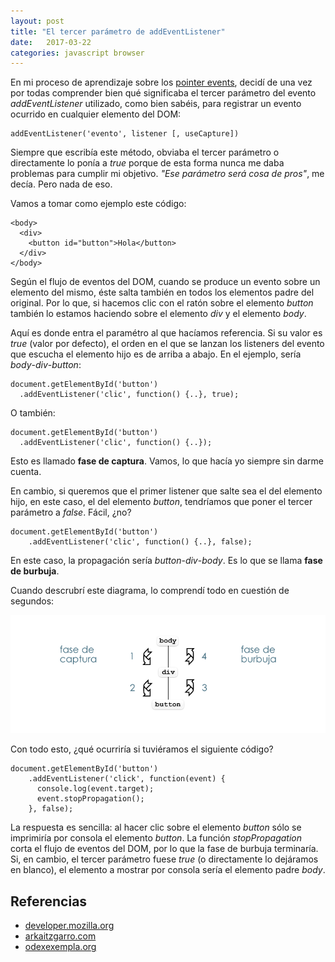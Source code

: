 ```yaml
---
layout: post
title: "El tercer parámetro de addEventListener"
date:   2017-03-22
categories: javascript browser
---
```


En mi proceso de aprendizaje sobre los [pointer events](), decidí de una vez por todas comprender bien qué significaba el tercer parámetro del evento *addEventListener* utilizado, como bien sabéis, para registrar un evento ocurrido en cualquier elemento del DOM:

    addEventListener('evento', listener [, useCapture])

Siempre que escribía este método, obviaba el tercer parámetro o directamente lo ponía a *true* porque de esta forma nunca me daba problemas para cumplir mi objetivo. *"Ese parámetro será cosa de pros"*, me decía. Pero nada de eso.

Vamos a tomar como ejemplo este código:

    <body>
      <div>
        <button id="button">Hola</button>
      </div>
    </body>

Según el flujo de eventos del DOM, cuando se produce un evento sobre un elemento del mismo, éste salta también en todos los elementos padre del original. Por lo que, si hacemos clic con el ratón sobre el elemento *button* también lo estamos haciendo sobre el elemento *div* y el elemento *body*.

Aquí es donde entra el paramétro al que hacíamos referencia. Si su valor es *true* (valor por defecto), el orden en el que se lanzan los listeners del evento que escucha el elemento hijo es de arriba a abajo. En el ejemplo, sería *body*-*div*-*button*:

    document.getElementById('button')
      .addEventListener('clic', function() {..}, true);

O también:

    document.getElementById('button')
      .addEventListener('clic', function() {..});

Esto es llamado **fase de captura**. Vamos, lo que hacía yo siempre sin darme cuenta.

En cambio, si queremos que el primer listener que salte sea el del elemento hijo, en este caso, el del elemento *button*, tendríamos que poner el tercer parámetro a *false*. Fácil, ¿no?

    document.getElementById('button')
        .addEventListener('clic', function() {..}, false);

En este caso, la propagación sería *button*-*div*-*body*. Es lo que se llama **fase de burbuja**.

Cuando descrubrí este diagrama, lo comprendí todo en cuestión de segundos:

![true => Fase de caputura, false => Fase de burbuha](../images/2017-3-21-javascript-document-addeventlistener-tercer-parametro.png)

Con todo esto, ¿qué ocurriría si tuviéramos el siguiente código?

    document.getElementById('button')
        .addEventListener('click', function(event) {
          console.log(event.target);
          event.stopPropagation();
        }, false);

La respuesta es sencilla: al hacer clic sobre el elemento *button* sólo se imprimiría por consola el elemento *button*. La función *stopPropagation* corta el flujo de eventos del DOM, por lo que la fase de burbuja terminaría. Si, en cambio, el tercer parámetro fuese *true* (o directamente lo dejáramos en blanco), el elemento a mostrar por consola sería el elemento padre *body*.

## Referencias

* [developer.mozilla.org](https://developer.mozilla.org/es/docs/Web/API/EventTarget/addEventListener)
* [arkaitzgarro.com](https://www.arkaitzgarro.com/javascript/capitulo-15.html)
* [odexexempla.org](http://www.codexexempla.org/curso/curso_4_3_e.php)